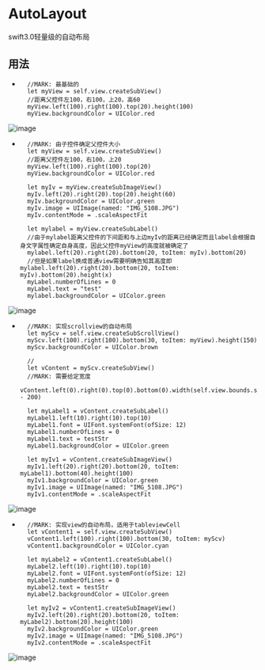 # AutoLayout
swift3.0轻量级的自动布局
## 用法
*       
        //MARK: 最基础的
        let myView = self.view.createSubView()
        //距离父控件左100，右100，上20，高60
        myView.left(100).right(100).top(20).height(100)
        myView.backgroundColor = UIColor.red
![image](https://github.com/wordlesser/AutoLayout/blob/master/Source/1.png)

*
        //MARK: 由子控件确定父控件大小
        let myView = self.view.createSubView()
        //距离父控件左100，右100，上20
        myView.left(100).right(100).top(20)
        myView.backgroundColor = UIColor.red
        
        let myIv = myView.createSubImageView()
        myIv.left(20).right(20).top(20).height(60)
        myIv.backgroundColor = UIColor.green
        myIv.image = UIImage(named: "IMG_5108.JPG")
        myIv.contentMode = .scaleAspectFit

        let mylabel = myView.createSubLabel()
        //由于mylabel距离父控件的下间距和与上边myIv的距离已经确定而且label会根据自身文字属性确定自身高度，因此父控件myView的高度就被确定了
        mylabel.left(20).right(20).bottom(20, toItem: myIv).bottom(20)
        //但是如果label换成普通view需要明确告知其高度即 mylabel.left(20).right(20).bottom(20, toItem: myIv).bottom(20).height(x)
        myLabel.numberOfLines = 0
        myLabel.text = "test"
        mylabel.backgroundColor = UIColor.green
![image](https://github.com/wordlesser/AutoLayout/blob/master/Source/2.png)

*
        //MARK: 实现scrollview的自动布局
        let myScv = self.view.createSubScrollView()
        myScv.left(100).right(100).bottom(30, toItem: myView).height(150)
        myScv.backgroundColor = UIColor.brown
        
        //
        let vContent = myScv.createSubView()
        //MARK: 需要给定宽度
        vContent.left(0).right(0).top(0).bottom(0).width(self.view.bounds.size.width - 200)
        
        let myLabel1 = vContent.createSubLabel()
        myLabel1.left(10).right(10).top(10)
        myLabel1.font = UIFont.systemFont(ofSize: 12)
        myLabel1.numberOfLines = 0
        myLabel1.text = testStr
        myLabel1.backgroundColor = UIColor.green
        
        let myIv1 = vContent.createSubImageView()
        myIv1.left(20).right(20).bottom(20, toItem: myLabel1).bottom(40).height(100)
        myIv1.backgroundColor = UIColor.green
        myIv1.image = UIImage(named: "IMG_5108.JPG")
        myIv1.contentMode = .scaleAspectFit
![image](https://github.com/wordlesser/AutoLayout/blob/master/Source/scrollView.gif)

*
        //MARK: 实现view的自动布局，适用于tableviewCell
        let vContent1 = self.view.createSubView()
        vContent1.left(100).right(100).bottom(30, toItem: myScv)
        vContent1.backgroundColor = UIColor.cyan
        
        let myLabel2 = vContent1.createSubLabel()
        myLabel2.left(10).right(10).top(10)
        myLabel2.font = UIFont.systemFont(ofSize: 12)
        myLabel2.numberOfLines = 0
        myLabel2.text = testStr
        myLabel2.backgroundColor = UIColor.green
        
        let myIv2 = vContent1.createSubImageView()
        myIv2.left(20).right(20).bottom(20, toItem: myLabel2).bottom(20).height(100)
        myIv2.backgroundColor = UIColor.green
        myIv2.image = UIImage(named: "IMG_5108.JPG")
        myIv2.contentMode = .scaleAspectFit
![image](https://github.com/wordlesser/AutoLayout/blob/master/Source/3.png)
